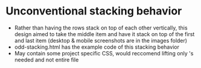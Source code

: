 # Unconventional stacking behavior 
  - Rather than having the rows stack on top of each other vertically, this design aimed to take the middle item and have it stack on top of the first and last item (desktop & mobile screenshots are in the images folder)
  - odd-stacking.html has the example code of this stacking behavior
  - May contain some project specific CSS, would reccomend lifting only <tr>'s needed and not entire file